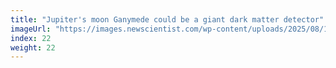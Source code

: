 ```yaml
---
title: "Jupiter's moon Ganymede could be a giant dark matter detector"
imageUrl: "https://images.newscientist.com/wp-content/uploads/2025/08/15121137/SEI_262112605.jpg?width=788"
index: 22
weight: 22
---
```

